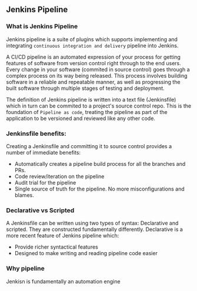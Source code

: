 ## Jenkins Pipeline

### What is Jenkins Pipeline
Jenkins pipeline is a suite of plugins which supports implementing and integrating `continuous integration and delivery`
pipeline into Jenkins.

A CI/CD pipeline is an automated expression of your process for getting features of software from version control right
through to the end users. Every change in your software (commited in source control) goes through a complex process on
its way being released. This process involves building software in a reliable and repeatable manner, as well as progressing
the built software through multiple stages of testing and deployment.

The definition of Jenkins pipeline is written into a text file (Jenkinsfile) which in turn can be commited to a project's
source control repo. This is the foundation of `Pipeline as code`, treating the pipeline as part of the application to be 
versioned and reviewed like any other code.

### Jenkinsfile benefits:
Creating a Jenkinsfile and committing it to source control provides a number of immediate benefits:
* Automatically creates a pipeline build process for all the branches and PRs.
* Code review/iteration on the pipeline
* Audit trial for the pipeline
* Single source of truth for the pipeline. No more misconfigurations and blames.

### Declarative vs Scripted
A Jenkinsfile can be written using two types of syntax: Declarative and scripted. They are constructed fundamentally differently. Declarative is a more recent feature of Jenkins pipeline which:
* Provide richer syntactical features
* Designed to make writing and reading pipeline code easier

### Why pipeline
Jenkisn is fundamentally an automation engine

